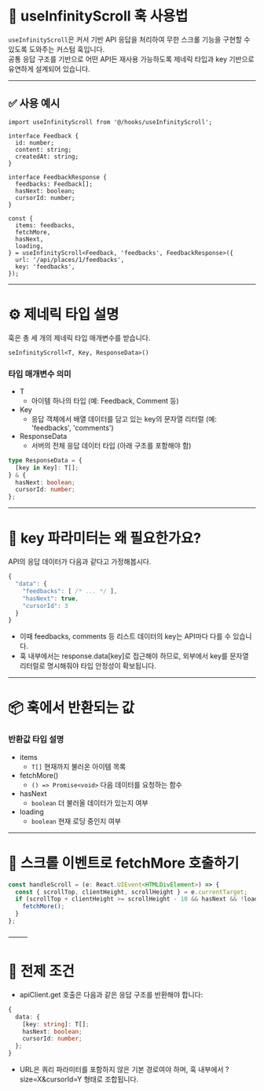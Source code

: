 # 📌 useInfinityScroll 훅 사용법

`useInfinityScroll`은 커서 기반 API 응답을 처리하여 무한 스크롤 기능을 구현할 수
있도록 도와주는 커스텀 훅입니다.  
공통 응답 구조를 기반으로 어떤 API든 재사용 가능하도록 제네릭 타입과 key
기반으로 유연하게 설계되어 있습니다.

---

## ✅ 사용 예시

```tsx
import useInfinityScroll from '@/hooks/useInfinityScroll';

interface Feedback {
  id: number;
  content: string;
  createdAt: string;
}

interface FeedbackResponse {
  feedbacks: Feedback[];
  hasNext: boolean;
  cursorId: number;
}

const {
  items: feedbacks,
  fetchMore,
  hasNext,
  loading,
} = useInfinityScroll<Feedback, 'feedbacks', FeedbackResponse>({
  url: '/api/places/1/feedbacks',
  key: 'feedbacks',
});
```

---

# ⚙️ 제네릭 타입 설명

훅은 총 세 개의 제네릭 타입 매개변수를 받습니다.

`seInfinityScroll<T, Key, ResponseData>()`

### 타입 매개변수 의미

- T
  - 아이템 하나의 타입 (예: Feedback, Comment 등)
- Key
  - 응답 객체에서 배열 데이터를 담고 있는 key의 문자열 리터럴 (예: 'feedbacks',
    'comments')
- ResponseData
  - 서버의 전체 응답 데이터 타입 (아래 구조를 포함해야 함)

```ts
type ResponseData = {
  [key in Key]: T[];
} & {
  hasNext: boolean;
  cursorId: number;
};
```

---

# 🔑 key 파라미터는 왜 필요한가요?

API의 응답 데이터가 다음과 같다고 가정해봅시다.

```ts
{
  "data": {
    "feedbacks": [ /* ... */ ],
    "hasNext": true,
    "cursorId": 3
  }
}
```

- 이때 feedbacks, comments 등 리스트 데이터의 key는 API마다 다를 수 있습니다.
- 훅 내부에서는 response.data[key]로 접근해야 하므로, 외부에서 key를 문자열
  리터럴로 명시해줘야 타입 안정성이 확보됩니다.

---

# 📦 훅에서 반환되는 값

### 반환값 타입 설명

- items
  - `T[]` 현재까지 불러온 아이템 목록
- fetchMore()
  - `() => Promise<void>` 다음 데이터를 요청하는 함수
- hasNext
  - `boolean` 더 불러올 데이터가 있는지 여부
- loading
  - `boolean` 현재 로딩 중인지 여부

---

# 🧪 스크롤 이벤트로 fetchMore 호출하기

```ts
const handleScroll = (e: React.UIEvent<HTMLDivElement>) => {
  const { scrollTop, clientHeight, scrollHeight } = e.currentTarget;
  if (scrollTop + clientHeight >= scrollHeight - 10 && hasNext && !loading) {
    fetchMore();
  }
};
```

⸻

# 🔐 전제 조건

- apiClient.get 호출은 다음과 같은 응답 구조를 반환해야 합니다:

```ts
{
  data: {
    [key: string]: T[];
    hasNext: boolean;
    cursorId: number;
  };
}
```

- URL은 쿼리 파라미터를 포함하지 않은 기본 경로여야 하며, 훅 내부에서
  ?size=X&cursorId=Y 형태로 조합됩니다.
